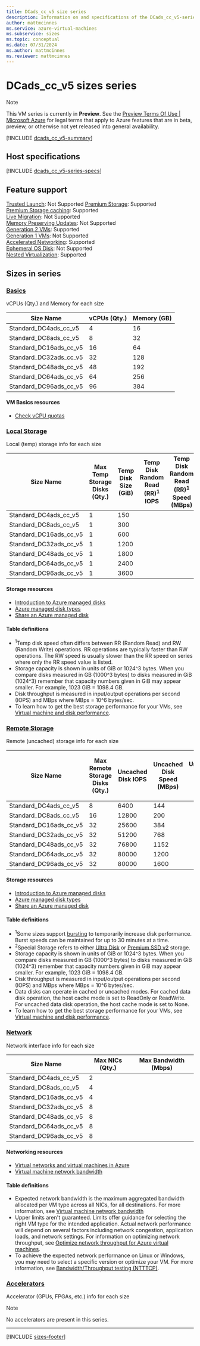 ```yaml
---
title: DCads_cc_v5 size series
description: Information on and specifications of the DCads_cc_v5-series sizes
author: mattmcinnes
ms.service: azure-virtual-machines
ms.subservice: sizes
ms.topic: conceptual
ms.date: 07/31/2024
ms.author: mattmcinnes
ms.reviewer: mattmcinnes
---
```


# DCads_cc_v5 sizes series
>[!NOTE]
>This VM series is currently in **Preview**. See the [Preview Terms Of Use | Microsoft Azure](https://azure.microsoft.com/support/legal/preview-supplemental-terms/) for legal terms that apply to Azure features that are in beta, preview, or otherwise not yet released into general availability. 

[!INCLUDE [dcads_cc_v5-summary](./includes/dcads_cc_v5-series-summary.md)]

## Host specifications
[!INCLUDE [dcads_cc_v5-series-specs](./includes/dcads_cc_v5-series-specs.md)]

## Feature support
[Trusted Launch](../../trusted-launch.md): Not Supported
[Premium Storage](../../premium-storage-performance.md): Supported <br>[Premium Storage caching](../../premium-storage-performance.md): Supported <br>[Live Migration](../../maintenance-and-updates.md): Not Supported <br>[Memory Preserving Updates](../../maintenance-and-updates.md): Not Supported <br>[Generation 2 VMs](../../generation-2.md): Supported <br>[Generation 1 VMs](../../generation-2.md): Not Supported <br>[Accelerated Networking](../../../virtual-network/create-vm-accelerated-networking-cli.md): Supported <br>[Ephemeral OS Disk](../../ephemeral-os-disks.md): Not Supported <br>[Nested Virtualization](/virtualization/hyper-v-on-windows/user-guide/nested-virtualization): Supported <br>

## Sizes in series

### [Basics](#tab/sizebasic)

vCPUs (Qty.) and Memory for each size

| Size Name | vCPUs (Qty.) | Memory (GB) |
| --- | --- | --- |
| Standard_DC4ads_cc_v5 | 4 | 16 |
| Standard_DC8ads_cc_v5 | 8 | 32 |
| Standard_DC16ads_cc_v5 | 16 | 64 |
| Standard_DC32ads_cc_v5 | 32 | 128 |
| Standard_DC48ads_cc_v5 | 48 | 192 |
| Standard_DC64ads_cc_v5 | 64 | 256 |
| Standard_DC96ads_cc_v5 | 96 | 384 |

#### VM Basics resources
- [Check vCPU quotas](../../../virtual-machines/quotas.md)

### [Local Storage](#tab/sizestoragelocal)

Local (temp) storage info for each size

| Size Name | Max Temp Storage Disks (Qty.) | Temp Disk Size (GiB) | Temp Disk Random Read (RR)<sup>1</sup> IOPS | Temp Disk Random Read (RR)<sup>1</sup> Speed (MBps) | Temp Disk Random Write (RW)<sup>1</sup> IOPS | Temp Disk Random Write (RW)<sup>1</sup> Speed (MBps) |
| --- | --- | --- | --- | --- | --- | --- |
| Standard_DC4ads_cc_v5 | 1 | 150 |  |  |  |  |
| Standard_DC8ads_cc_v5 | 1 | 300 |  |  |  |  |
| Standard_DC16ads_cc_v5 | 1 | 600 |  |  |  |  |
| Standard_DC32ads_cc_v5 | 1 | 1200 |  |  |  |  |
| Standard_DC48ads_cc_v5 | 1 | 1800 |  |  |  |  |
| Standard_DC64ads_cc_v5 | 1 | 2400 |  |  |  |  |
| Standard_DC96ads_cc_v5 | 1 | 3600 |  |  |  |  |

#### Storage resources
- [Introduction to Azure managed disks](../../../virtual-machines/managed-disks-overview.md)
- [Azure managed disk types](../../../virtual-machines/disks-types.md)
- [Share an Azure managed disk](../../../virtual-machines/disks-shared.md)

#### Table definitions
- <sup>1</sup>Temp disk speed often differs between RR (Random Read) and RW (Random Write) operations. RR operations are typically faster than RW operations. The RW speed is usually slower than the RR speed on series where only the RR speed value is listed.
- Storage capacity is shown in units of GiB or 1024^3 bytes. When you compare disks measured in GB (1000^3 bytes) to disks measured in GiB (1024^3) remember that capacity numbers given in GiB may appear smaller. For example, 1023 GiB = 1098.4 GB.
- Disk throughput is measured in input/output operations per second (IOPS) and MBps where MBps = 10^6 bytes/sec.
- To learn how to get the best storage performance for your VMs, see [Virtual machine and disk performance](../../../virtual-machines/disks-performance.md).

### [Remote Storage](#tab/sizestorageremote)

Remote (uncached) storage info for each size

| Size Name | Max Remote Storage Disks (Qty.) | Uncached Disk IOPS | Uncached Disk Speed (MBps) | Uncached Disk Burst<sup>1</sup> IOPS | Uncached Disk Burst<sup>1</sup> Speed (MBps) | Uncached Special<sup>2</sup> Disk IOPS | Uncached Special<sup>2</sup> Disk Speed (MBps) | Uncached Burst<sup>1</sup> Special<sup>2</sup> Disk IOPS | Uncached Burst<sup>1</sup> Special<sup>2</sup> Disk Speed (MBps) |
| --- | --- | --- | --- | --- | --- | --- | --- | --- | --- |
| Standard_DC4ads_cc_v5 | 8 | 6400 | 144 |  |  |  |  |  |  |
| Standard_DC8ads_cc_v5 | 16 | 12800 | 200 |  |  |  |  |  |  |
| Standard_DC16ads_cc_v5 | 32 | 25600 | 384 |  |  |  |  |  |  |
| Standard_DC32ads_cc_v5 | 32 | 51200 | 768 |  |  |  |  |  |  |
| Standard_DC48ads_cc_v5 | 32 | 76800 | 1152 |  |  |  |  |  |  |
| Standard_DC64ads_cc_v5 | 32 | 80000 | 1200 |  |  |  |  |  |  |
| Standard_DC96ads_cc_v5 | 32 | 80000 | 1600 |  |  |  |  |  |  |

#### Storage resources
- [Introduction to Azure managed disks](../../../virtual-machines/managed-disks-overview.md)
- [Azure managed disk types](../../../virtual-machines/disks-types.md)
- [Share an Azure managed disk](../../../virtual-machines/disks-shared.md)

#### Table definitions
- <sup>1</sup>Some sizes support [bursting](../../disk-bursting.md) to temporarily increase disk performance. Burst speeds can be maintained for up to 30 minutes at a time.
- <sup>2</sup>Special Storage refers to either [Ultra Disk](../../../virtual-machines/disks-enable-ultra-ssd.md) or [Premium SSD v2](../../../virtual-machines/disks-deploy-premium-v2.md) storage.
- Storage capacity is shown in units of GiB or 1024^3 bytes. When you compare disks measured in GB (1000^3 bytes) to disks measured in GiB (1024^3) remember that capacity numbers given in GiB may appear smaller. For example, 1023 GiB = 1098.4 GB.
- Disk throughput is measured in input/output operations per second (IOPS) and MBps where MBps = 10^6 bytes/sec.
- Data disks can operate in cached or uncached modes. For cached data disk operation, the host cache mode is set to ReadOnly or ReadWrite. For uncached data disk operation, the host cache mode is set to None.
- To learn how to get the best storage performance for your VMs, see [Virtual machine and disk performance](../../../virtual-machines/disks-performance.md).


### [Network](#tab/sizenetwork)

Network interface info for each size

| Size Name | Max NICs (Qty.) | Max Bandwidth (Mbps) |
| --- | --- | --- |
| Standard_DC4ads_cc_v5 | 2 |  |
| Standard_DC8ads_cc_v5 | 4 |  |
| Standard_DC16ads_cc_v5 | 4 |  |
| Standard_DC32ads_cc_v5 | 8 |  |
| Standard_DC48ads_cc_v5 | 8 |  |
| Standard_DC64ads_cc_v5 | 8 |  |
| Standard_DC96ads_cc_v5 | 8 |  |

#### Networking resources
- [Virtual networks and virtual machines in Azure](../../../virtual-network/network-overview.md)
- [Virtual machine network bandwidth](../../../virtual-network/virtual-machine-network-throughput.md)

#### Table definitions
- Expected network bandwidth is the maximum aggregated bandwidth allocated per VM type across all NICs, for all destinations. For more information, see [Virtual machine network bandwidth](../../../virtual-network/virtual-machine-network-throughput.md)
- Upper limits aren't guaranteed. Limits offer guidance for selecting the right VM type for the intended application. Actual network performance will depend on several factors including network congestion, application loads, and network settings. For information on optimizing network throughput, see [Optimize network throughput for Azure virtual machines](../../../virtual-network/virtual-network-optimize-network-bandwidth.md). 
-  To achieve the expected network performance on Linux or Windows, you may need to select a specific version or optimize your VM. For more information, see [Bandwidth/Throughput testing (NTTTCP)](../../../virtual-network/virtual-network-bandwidth-testing.md).

### [Accelerators](#tab/sizeaccelerators)

Accelerator (GPUs, FPGAs, etc.) info for each size

> [!NOTE]
> No accelerators are present in this series.

---

[!INCLUDE [sizes-footer](../includes/sizes-footer.md)]
